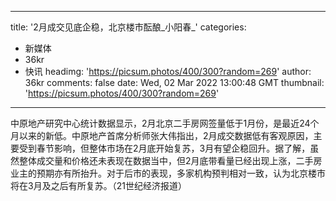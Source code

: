 
---
title: '2月成交见底企稳，北京楼市酝酿_小阳春_'
categories: 
 - 新媒体
 - 36kr
 - 快讯
headimg: 'https://picsum.photos/400/300?random=269'
author: 36kr
comments: false
date: Wed, 02 Mar 2022 13:00:48 GMT
thumbnail: 'https://picsum.photos/400/300?random=269'
---

<div>   
中原地产研究中心统计数据显示，2月北京二手房网签量低于1月份，是最近24个月以来的新低。中原地产首席分析师张大伟指出，2月成交数据低有客观原因，主要受到春节影响，但整体市场在2月底开始复苏，3月有望企稳回升。据了解，虽然整体成交量和价格还未表现在数据当中，但2月底带看量已经出现上涨，二手房业主的预期亦有所抬升。对于后市的表现，多家机构预判相对一致，认为北京楼市将在3月及之后有所复苏。（21世纪经济报道）  
</div>
            